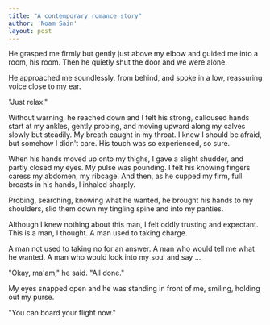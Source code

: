 ```yaml
---
title: "A contemporary romance story"
author: 'Noam Sain'
layout: post
---
```


He grasped me firmly but gently just above my elbow and guided me into a room, his room. Then he quietly shut the door and we were alone.

He approached me soundlessly, from behind, and spoke in a low, reassuring voice close to my ear.

"Just relax."

Without warning, he reached down and I felt his strong, calloused hands start at my ankles, gently probing, and moving upward along my calves slowly but steadily. My breath caught in my throat. I knew I should be afraid, but somehow I didn't care. His touch was so experienced, so sure.

When his hands moved up onto my thighs, I gave a slight shudder, and partly closed my eyes. My pulse was pounding. I felt his knowing fingers caress my abdomen, my ribcage. And then, as he cupped my firm, full breasts in his hands, I inhaled sharply.

Probing, searching, knowing what he wanted, he brought his hands to my shoulders, slid them down my tingling spine and into my panties.

Although I knew nothing about this man, I felt oddly trusting and expectant. This is a man, I thought. A man used to taking charge.

A man not used to taking no for an answer. A man who would tell me what he wanted. A man who would look into my soul and say …

"Okay, ma'am," he said. "All done."

My eyes snapped open and he was standing in front of me, smiling, holding out my purse.

"You can board your flight now."